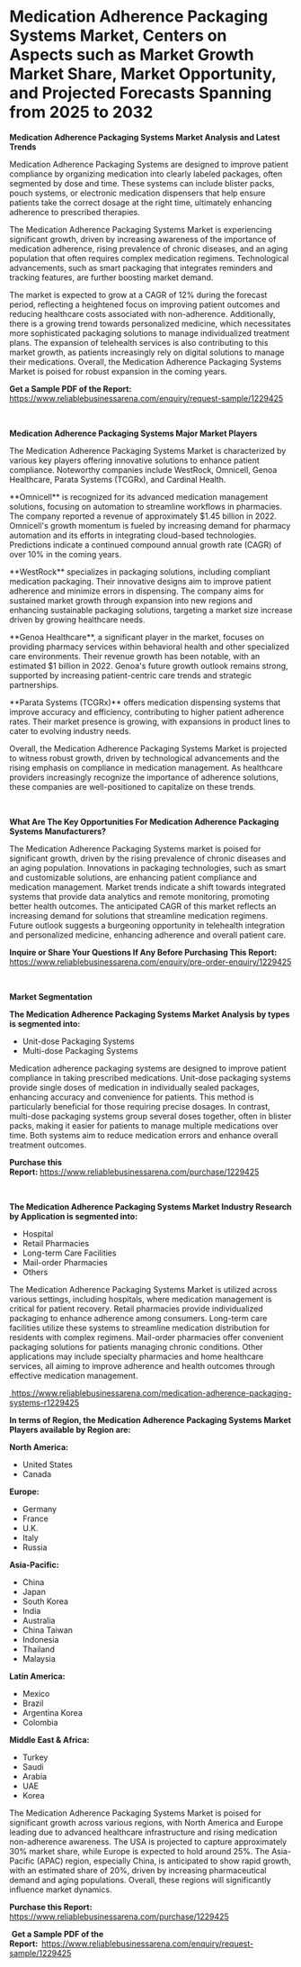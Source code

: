 <p><h1>Medication Adherence Packaging Systems Market, Centers on Aspects such as Market Growth Market Share, Market Opportunity, and Projected Forecasts Spanning from 2025 to 2032</h1></p><p><strong>Medication Adherence Packaging Systems Market Analysis and Latest Trends</strong></p>
<p><p>Medication Adherence Packaging Systems are designed to improve patient compliance by organizing medication into clearly labeled packages, often segmented by dose and time. These systems can include blister packs, pouch systems, or electronic medication dispensers that help ensure patients take the correct dosage at the right time, ultimately enhancing adherence to prescribed therapies.</p><p>The Medication Adherence Packaging Systems Market is experiencing significant growth, driven by increasing awareness of the importance of medication adherence, rising prevalence of chronic diseases, and an aging population that often requires complex medication regimens. Technological advancements, such as smart packaging that integrates reminders and tracking features, are further boosting market demand.</p><p>The market is expected to grow at a CAGR of 12% during the forecast period, reflecting a heightened focus on improving patient outcomes and reducing healthcare costs associated with non-adherence. Additionally, there is a growing trend towards personalized medicine, which necessitates more sophisticated packaging solutions to manage individualized treatment plans. The expansion of telehealth services is also contributing to this market growth, as patients increasingly rely on digital solutions to manage their medications. Overall, the Medication Adherence Packaging Systems Market is poised for robust expansion in the coming years.</p></p>
<p><strong>Get a Sample PDF of the Report:&nbsp;</strong> <a href="https://www.reliablebusinessarena.com/enquiry/request-sample/1229425?utm_campaign=2206&utm_medium=2&utm_source=Github&utm_content=ia&utm_term=12042025&utm_id=medication-adherence-packaging-systems">https://www.reliablebusinessarena.com/enquiry/request-sample/1229425</a></p>
<p>&nbsp;</p>
<p><strong>Medication Adherence Packaging Systems Major Market Players</strong></p>
<p><p>The Medication Adherence Packaging Systems Market is characterized by various key players offering innovative solutions to enhance patient compliance. Noteworthy companies include WestRock, Omnicell, Genoa Healthcare, Parata Systems (TCGRx), and Cardinal Health.</p><p>**Omnicell** is recognized for its advanced medication management solutions, focusing on automation to streamline workflows in pharmacies. The company reported a revenue of approximately $1.45 billion in 2022. Omnicell's growth momentum is fueled by increasing demand for pharmacy automation and its efforts in integrating cloud-based technologies. Predictions indicate a continued compound annual growth rate (CAGR) of over 10% in the coming years.</p><p>**WestRock** specializes in packaging solutions, including compliant medication packaging. Their innovative designs aim to improve patient adherence and minimize errors in dispensing. The company aims for sustained market growth through expansion into new regions and enhancing sustainable packaging solutions, targeting a market size increase driven by growing healthcare needs.</p><p>**Genoa Healthcare**, a significant player in the market, focuses on providing pharmacy services within behavioral health and other specialized care environments. Their revenue growth has been notable, with an estimated $1 billion in 2022. Genoa's future growth outlook remains strong, supported by increasing patient-centric care trends and strategic partnerships.</p><p>**Parata Systems (TCGRx)** offers medication dispensing systems that improve accuracy and efficiency, contributing to higher patient adherence rates. Their market presence is growing, with expansions in product lines to cater to evolving industry needs.</p><p>Overall, the Medication Adherence Packaging Systems Market is projected to witness robust growth, driven by technological advancements and the rising emphasis on compliance in medication management. As healthcare providers increasingly recognize the importance of adherence solutions, these companies are well-positioned to capitalize on these trends.</p></p>
<p>&nbsp;</p>
<p><strong>What Are The Key Opportunities For Medication Adherence Packaging Systems Manufacturers?</strong></p>
<p><p>The Medication Adherence Packaging Systems market is poised for significant growth, driven by the rising prevalence of chronic diseases and an aging population. Innovations in packaging technologies, such as smart and customizable solutions, are enhancing patient compliance and medication management. Market trends indicate a shift towards integrated systems that provide data analytics and remote monitoring, promoting better health outcomes. The anticipated CAGR of this market reflects an increasing demand for solutions that streamline medication regimens. Future outlook suggests a burgeoning opportunity in telehealth integration and personalized medicine, enhancing adherence and overall patient care.</p></p>
<p><strong>Inquire or Share Your Questions If Any Before Purchasing This Report:</strong> <a href="https://www.reliablebusinessarena.com/enquiry/pre-order-enquiry/1229425?utm_campaign=2206&utm_medium=2&utm_source=Github&utm_content=ia&utm_term=12042025&utm_id=medication-adherence-packaging-systems">https://www.reliablebusinessarena.com/enquiry/pre-order-enquiry/1229425</a></p>
<p>&nbsp;</p>
<p><strong>Market Segmentation</strong></p>
<p><strong>The Medication Adherence Packaging Systems Market Analysis by types is segmented into:</strong></p>
<p><ul><li>Unit-dose Packaging Systems</li><li>Multi-dose Packaging Systems</li></ul></p>
<p><p>Medication adherence packaging systems are designed to improve patient compliance in taking prescribed medications. Unit-dose packaging systems provide single doses of medication in individually sealed packages, enhancing accuracy and convenience for patients. This method is particularly beneficial for those requiring precise dosages. In contrast, multi-dose packaging systems group several doses together, often in blister packs, making it easier for patients to manage multiple medications over time. Both systems aim to reduce medication errors and enhance overall treatment outcomes.</p></p>
<p><strong>Purchase this Report:&nbsp;</strong><a href="https://www.reliablebusinessarena.com/purchase/1229425?utm_campaign=2206&utm_medium=2&utm_source=Github&utm_content=ia&utm_term=12042025&utm_id=medication-adherence-packaging-systems">https://www.reliablebusinessarena.com/purchase/1229425</a></p>
<p>&nbsp;</p>
<p><strong>The Medication Adherence Packaging Systems Market Industry Research by Application is segmented into:</strong></p>
<p><ul><li>Hospital</li><li>Retail Pharmacies</li><li>Long-term Care Facilities</li><li>Mail-order Pharmacies</li><li>Others</li></ul></p>
<p><p>The Medication Adherence Packaging Systems Market is utilized across various settings, including hospitals, where medication management is critical for patient recovery. Retail pharmacies provide individualized packaging to enhance adherence among consumers. Long-term care facilities utilize these systems to streamline medication distribution for residents with complex regimens. Mail-order pharmacies offer convenient packaging solutions for patients managing chronic conditions. Other applications may include specialty pharmacies and home healthcare services, all aiming to improve adherence and health outcomes through effective medication management.</p></p>
<p><a href="https://www.reliablebusinessarena.com/medication-adherence-packaging-systems-r1229425?utm_campaign=2206&utm_medium=2&utm_source=Github&utm_content=ia&utm_term=12042025&utm_id=medication-adherence-packaging-systems">&nbsp;https://www.reliablebusinessarena.com/medication-adherence-packaging-systems-r1229425</a></p>
<p><strong>In terms of Region, the Medication Adherence Packaging Systems Market Players available by Region are:</strong></p>
<p>
    <p> <strong> North America: </strong>
        <ul>
            <li>United States</li>
            <li>Canada</li>
        </ul>
        </p> 
    <p> <strong> Europe: </strong>
        <ul>
            <li>Germany</li>
            <li>France</li>
            <li>U.K.</li>
            <li>Italy</li>
            <li>Russia</li>
        </ul>
        </p> 
    <p> <strong> Asia-Pacific: </strong>
        <ul>
            <li>China</li>
            <li>Japan</li>
            <li>South Korea</li>
            <li>India</li>
            <li>Australia</li>
            <li>China Taiwan</li>
            <li>Indonesia</li>
            <li>Thailand</li>
            <li>Malaysia</li>
        </ul>
        </p> 
    <p> <strong> Latin America: </strong>
        <ul>
            <li>Mexico</li>
            <li>Brazil</li>
            <li>Argentina Korea</li>
            <li>Colombia</li>
        </ul>
        </p> 
    <p> <strong> Middle East & Africa: </strong>
        <ul>
            <li>Turkey</li>
            <li>Saudi</li>
            <li>Arabia</li>
            <li>UAE</li>
            <li>Korea</li>
        </ul>
    </p>
    </p>
<p><p>The Medication Adherence Packaging Systems Market is poised for significant growth across various regions, with North America and Europe leading due to advanced healthcare infrastructure and rising medication non-adherence awareness. The USA is projected to capture approximately 30% market share, while Europe is expected to hold around 25%. The Asia-Pacific (APAC) region, especially China, is anticipated to show rapid growth, with an estimated share of 20%, driven by increasing pharmaceutical demand and aging populations. Overall, these regions will significantly influence market dynamics.</p></p>
<p><strong>Purchase this Report: </strong><a href="https://www.reliablebusinessarena.com/purchase/1229425?utm_campaign=2206&utm_medium=2&utm_source=Github&utm_content=ia&utm_term=12042025&utm_id=medication-adherence-packaging-systems">https://www.reliablebusinessarena.com/purchase/1229425</a></p>
<p>&nbsp;<strong>Get a Sample PDF of the Report:&nbsp;&nbsp;</strong><a href="https://www.reliablebusinessarena.com/enquiry/request-sample/1229425?utm_campaign=2206&utm_medium=2&utm_source=Github&utm_content=ia&utm_term=12042025&utm_id=medication-adherence-packaging-systems">https://www.reliablebusinessarena.com/enquiry/request-sample/1229425</a></p>
<p><strong></strong></p>
<p><p></p><p></p><p></p></p>